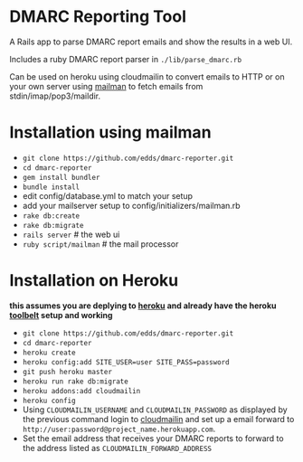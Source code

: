 # DMARC Reporting Tool

A Rails app to parse DMARC report emails and show the results in a web UI.

Includes a ruby DMARC report parser in `./lib/parse_dmarc.rb`

Can be used on heroku using cloudmailin to convert emails to HTTP
or on your own server using [mailman][1] to fetch emails from stdin/imap/pop3/maildir.

# Installation using mailman

* `git clone https://github.com/edds/dmarc-reporter.git`
* `cd dmarc-reporter`
* `gem install bundler`
* `bundle install`
* edit config/database.yml to match your setup
* add your mailserver setup to config/initializers/mailman.rb
* `rake db:create`
* `rake db:migrate`
* `rails server` # the web ui
* `ruby script/mailman` # the mail processor

# Installation on Heroku

**this assumes you are deplying to [heroku][2] and already have the heroku
[toolbelt][3] setup and working**

* `git clone https://github.com/edds/dmarc-reporter.git`
* `cd dmarc-reporter`
* `heroku create`
* `heroku config:add SITE_USER=user SITE_PASS=password`
* `git push heroku master`
* `heroku run rake db:migrate`
* `heroku addons:add cloudmailin`
* `heroku config`
* Using `CLOUDMAILIN_USERNAME` and `CLOUDMAILIN_PASSWORD` as displayed by the
  previous command login to [cloudmailin][4] and set up a email forward to
  `http://user:password@project_name.herokuapp.com`.
* Set the email address that receives your DMARC reports to forward to the
  address listed as `CLOUDMAILIN_FORWARD_ADDRESS`

[1]: https://github.com/titanous/mailman
[2]: http://heroku.com
[3]: https://toolbelt.herokuapp.com/
[4]: https://www.cloudmailin.com/

